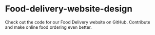 # Food-delivery-website-design
Check out the code for our Food Delivery website on GitHub. Contribute and make online food ordering even better.
